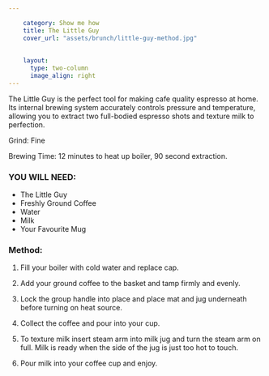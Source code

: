 ```yaml
---

    category: Show me how
    title: The Little Guy
    cover_url: "assets/brunch/little-guy-method.jpg"
    
      
    layout:
      type: two-column
      image_align: right
---
```


The Little Guy is the perfect tool for making cafe quality espresso at home. Its internal brewing system accurately controls pressure and temperature, allowing you to extract two full-bodied espresso shots and texture milk to perfection. 

Grind: Fine

Brewing Time: 12 minutes to heat up boiler, 90 second extraction.


### YOU WILL NEED:

- The Little Guy
- Freshly Ground Coffee
- Water
- Milk
- Your Favourite Mug

### Method:

1. Fill your boiler with cold water and replace cap.

2. Add your ground coffee to the basket and tamp firmly and evenly. 

3. Lock the group handle into place and place mat and jug underneath before turning on heat source.

4. Collect the coffee and pour into your cup. 

5. To texture milk insert steam arm into milk jug and turn the steam arm on full. Milk is ready when the side of the jug is just too hot to touch. 

6. Pour milk into your coffee cup and enjoy. 

